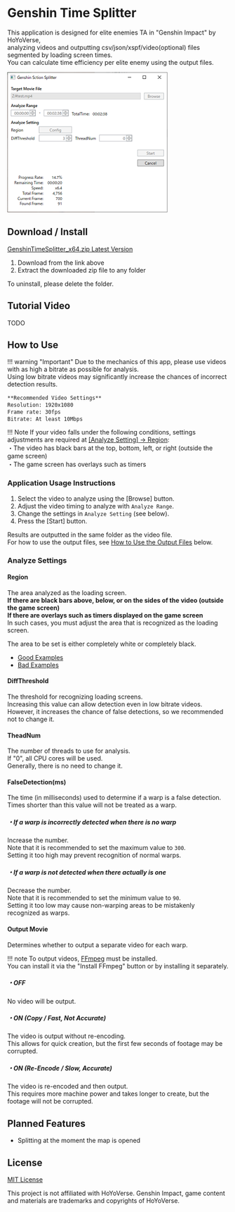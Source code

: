 # Genshin Time Splitter

This application is designed for elite enemies TA in "Genshin Impact" by HoYoVerse,  
analyzing videos and outputting csv/json/xspf/video(optional) files segmented by loading screen times.  
You can calculate time efficiency per elite enemy using the output files.  

![](./img/app.png)

## Download / Install

[GenshinTimeSplitter_x64.zip Latest Version](https://github.com/saipan-fez/GenshinTimeSplitter/releases/latest/download/GenshinTimeSplitter_x64.zip)

1. Download from the link above
1. Extract the downloaded zip file to any folder

To uninstall, please delete the folder.

## Tutorial Video

TODO

## How to Use

!!! warning "Important"
    Due to the mechanics of this app, please use videos with as high a bitrate as possible for analysis.  
    Using low bitrate videos may significantly increase the chances of incorrect detection results.  

    **Recommended Video Settings**  
    Resolution: 1920x1080  
    Frame rate: 30fps  
    Bitrate: At least 10Mbps  

!!! Note
    If your video falls under the following conditions, settings adjustments are required at [[Analyze Setting] -> Region](#region):  
    ・The video has black bars at the top, bottom, left, or right (outside the game screen)  
    ・The game screen has overlays such as timers  

### Application Usage Instructions

1. Select the video to analyze using the [Browse] button.
1. Adjust the video timing to analyze with `Analyze Range`.
1. Change the settings in `Analyze Setting` (see below).
1. Press the [Start] button.

Results are outputted in the same folder as the video file.  
For how to use the output files, see [How to Use the Output Files](./output_file_usage.en.md) below.  

### Analyze Settings

#### Region

The area analyzed as the loading screen.  
**If there are black bars above, below, or on the sides of the video (outside the game screen)**  
**If there are overlays such as timers displayed on the game screen**  
In such cases, you must adjust the area that is recognized as the loading screen.  

The area to be set is either completely white or completely black.

- [Good Examples](./img/setting_region_OK.drawio.png)
- [Bad Examples](./img/setting_region_NG.drawio.png)

#### DiffThreshold

The threshold for recognizing loading screens.  
Increasing this value can allow detection even in low bitrate videos.  
However, it increases the chance of false detections, so we recommended not to change it.  

#### TheadNum

The number of threads to use for analysis.  
If "0", all CPU cores will be used.  
Generally, there is no need to change it.  

#### FalseDetection(ms)

The time (in milliseconds) used to determine if a warp is a false detection.  
Times shorter than this value will not be treated as a warp.  

##### ・If a warp is incorrectly detected when there is no warp

Increase the number.  
Note that it is recommended to set the maximum value to `300`.  
Setting it too high may prevent recognition of normal warps.

##### ・If a warp is not detected when there actually is one

Decrease the number.  
Note that it is recommended to set the minimum value to `90`.  
Setting it too low may cause non-warping areas to be mistakenly recognized as warps.

#### Output Movie

Determines whether to output a separate video for each warp.

!!! note
    To output videos, [FFmpeg]([https://](https://ffmpeg.org/)) must be installed.  
    You can install it via the "Install FFmpeg" button or by installing it separately.

##### ・OFF

No video will be output.

##### ・ON (Copy / Fast, Not Accurate)

The video is output without re-encoding.  
This allows for quick creation, but the first few seconds of footage may be corrupted.

##### ・ON (Re-Encode / Slow, Accurate)

The video is re-encoded and then output.  
This requires more machine power and takes longer to create, but the footage will not be corrupted.

## Planned Features

- Splitting at the moment the map is opened

## License

[MIT License](https://github.com/saipan-fez/GenshinTimeSplitter/blob/main/LICENSE)

This project is not affiliated with HoYoVerse.
Genshin Impact, game content and materials are trademarks and copyrights of HoYoVerse.
